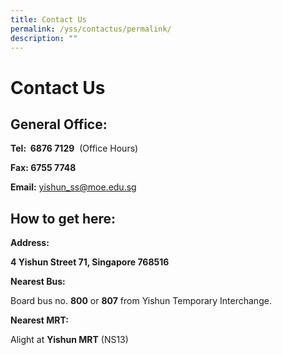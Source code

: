 ```yaml
---
title: Contact Us
permalink: /yss/contactus/permalink/
description: ""
---
```


Contact Us
==========


General Office:
----------------

**Tel:  6876 7129**  (Office Hours)

**Fax: 6755 7748**


**Email:**
[yishun_ss@moe.edu.sg](mailto:yishun_ss@moe.edu.sg)

  

How to get here:
----------------

**Address:**

**4 Yishun Street 71, Singapore 768516**

  

**Nearest Bus:**
  
Board bus no. **800** or **807** from Yishun Temporary Interchange.

  

**Nearest MRT:**

Alight at **Yishun MRT** (NS13)